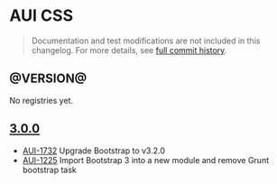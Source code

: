 # AUI CSS

> Documentation and test modifications are not included in this changelog. For more details, see [full commit history](https://github.com/liferay/alloy-ui/commits/master/src/aui-css).

## @VERSION@

No registries yet.

## [3.0.0](https://github.com/liferay/alloy-ui/releases/tag/3.0.0)

* [AUI-1732](https://issues.liferay.com/browse/AUI-1732) Upgrade Bootstrap to v3.2.0
* [AUI-1225](https://issues.liferay.com/browse/AUI-1225) Import Bootstrap 3 into a new module and remove Grunt bootstrap task